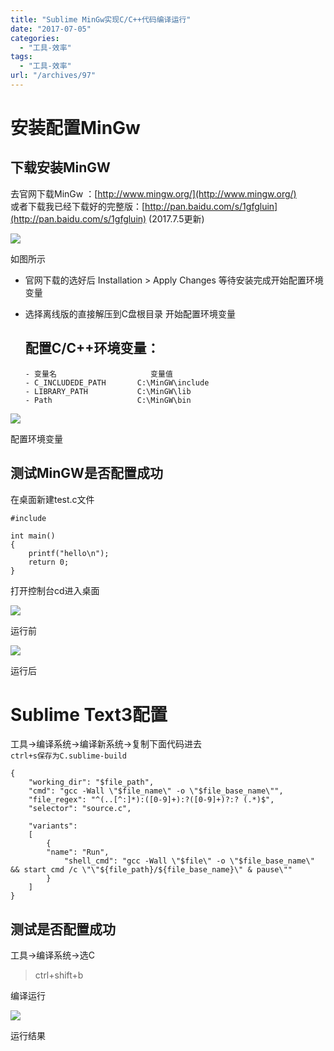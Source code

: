 ```yaml
---
title: "Sublime MinGw实现C/C++代码编译运行"
date: "2017-07-05"
categories: 
  - "工具-效率"
tags: 
  - "工具-效率"
url: "/archives/97"
---
```


# 安装配置MinGw

## 下载安装MinGW

去官网下载MinGw ：[http://www.mingw.org/](http://www.mingw.org/)  
或者下载我已经下载好的完整版：[http://pan.baidu.com/s/1gfgluin](http://pan.baidu.com/s/1gfgluin) (2017.7.5更新)

![](https://image.i-ll.cc/2021-10-01-125409.png)  

如图所示

- 官网下载的选好后 Installation > Apply Changes 等待安装完成开始配置环境变量
- 选择离线版的直接解压到C盘根目录 开始配置环境变量
    
    ## 配置C/C++环境变量：
    
    ```
    - 变量名                     变量值
    - C_INCLUDEDE_PATH       C:\MinGW\include 
    - LIBRARY_PATH           C:\MinGW\lib 
    - Path                   C:\MinGW\bin
    ```
    

![](https://image.i-ll.cc/2021-10-01-125414.png)  

配置环境变量

## 测试MinGW是否配置成功

在桌面新建test.c文件

```
#include

int main()
{
    printf("hello\n");
    return 0;
}
```

打开控制台cd进入桌面

![](https://image.i-ll.cc/2021-10-01-125417.png)  

运行前

![](https://image.i-ll.cc/2021-10-01-125425.png)  

运行后

# Sublime Text3配置

工具->编译系统->编译新系统->复制下面代码进去  
`ctrl+s保存为C.sublime-build`

```
{
    "working_dir": "$file_path",
    "cmd": "gcc -Wall \"$file_name\" -o \"$file_base_name\"",
    "file_regex": "^(..[^:]*):([0-9]+):?([0-9]+)?:? (.*)$",
    "selector": "source.c",

    "variants": 
    [
        {    
        "name": "Run",
            "shell_cmd": "gcc -Wall \"$file\" -o \"$file_base_name\" && start cmd /c \"\"${file_path}/${file_base_name}\" & pause\""
        }
    ]
}
```

## 测试是否配置成功

工具->编译系统->选C

> ctrl+shift+b

编译运行

![](https://image.i-ll.cc/2021-10-01-125430.png)  

运行结果
